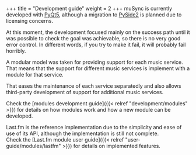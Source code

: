 +++
title = "Development guide"
weight = 2
+++
muSync is currently developed with [PyQt5](https://www.riverbankcomputing.com/software/pyqt), although a migration to [PySide2](https://wiki.qt.io/PySide2) is planned due to licensing concerns.

At this moment, the development focused mainly on the success path until it was possible to check the goal was achievable, so there is no very good error control. In different words, if you try to make it fail, it will probably fail horribly.

A modular model was taken for providing support for each music service. That means that the support for different music services is implement with a module for that service.

That eases the maintenance of each service separatedly and also allows third-party development of support for additional music services.

Check the [modules development guide]({{< relref "development/modules" >}}) for details on how modules work and how a new module can be developed.

Last.fm is the reference implementation due to the simplicity and ease of use of its API, although the implementation is still not complete.  
Check the [Last.fm module user guide]({{< relref "user-guide/modules/lastfm" >}}) for details on implemented features.
